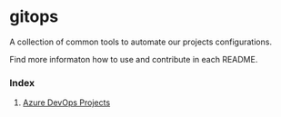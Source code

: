 # gitops

A collection of common tools to automate our projects configurations.

Find more informaton how to use and contribute in each README. 

### Index

1. [Azure DevOps Projects](https://github.com/pagopa/gitops/tree/IO-19-add-readme-azdevops/azure-devops)
